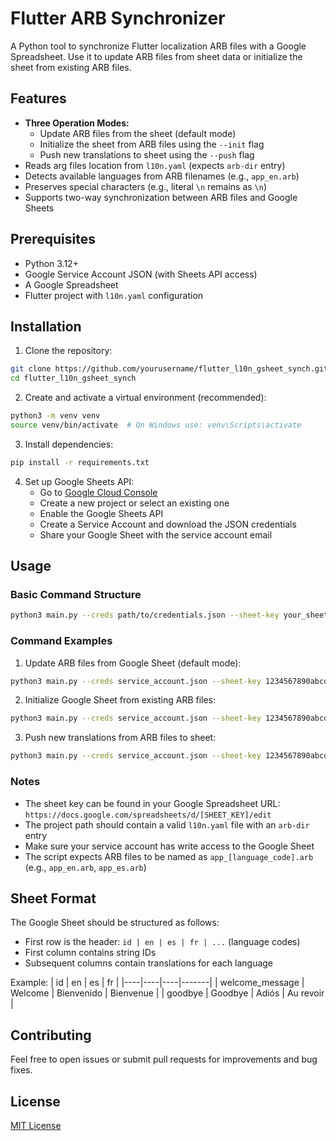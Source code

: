 # Flutter ARB Synchronizer

A Python tool to synchronize Flutter localization ARB files with a Google Spreadsheet. Use it to update ARB files from sheet data or initialize the sheet from existing ARB files.

## Features
- **Three Operation Modes:** 
  - Update ARB files from the sheet (default mode)
  - Initialize the sheet from ARB files using the `--init` flag
  - Push new translations to sheet using the `--push` flag
- Reads arg files location from `l10n.yaml` (expects `arb-dir` entry)
- Detects available languages from ARB filenames (e.g., `app_en.arb`)
- Preserves special characters (e.g., literal `\n` remains as `\n`)
- Supports two-way synchronization between ARB files and Google Sheets

## Prerequisites
- Python 3.12+
- Google Service Account JSON (with Sheets API access)
- A Google Spreadsheet
- Flutter project with `l10n.yaml` configuration

## Installation

1. Clone the repository:
```bash
git clone https://github.com/yourusername/flutter_l10n_gsheet_synch.git
cd flutter_l10n_gsheet_synch
```

2. Create and activate a virtual environment (recommended):
```bash
python3 -m venv venv
source venv/bin/activate  # On Windows use: venv\Scripts\activate
```

3. Install dependencies:
```bash
pip install -r requirements.txt
```

4. Set up Google Sheets API:
   - Go to [Google Cloud Console](https://console.cloud.google.com/)
   - Create a new project or select an existing one
   - Enable the Google Sheets API
   - Create a Service Account and download the JSON credentials
   - Share your Google Sheet with the service account email

## Usage

### Basic Command Structure
```bash
python3 main.py --creds path/to/credentials.json --sheet-key your_sheet_key --project-path path/to/flutter_project
```

### Command Examples

1. Update ARB files from Google Sheet (default mode):
```bash
python3 main.py --creds service_account.json --sheet-key 1234567890abcdef --project-path ./my_flutter_project
```

2. Initialize Google Sheet from existing ARB files:
```bash
python3 main.py --creds service_account.json --sheet-key 1234567890abcdef --project-path ./my_flutter_project --init
```

3. Push new translations from ARB files to sheet:
```bash
python3 main.py --creds service_account.json --sheet-key 1234567890abcdef --project-path ./my_flutter_project --push
```

### Notes
- The sheet key can be found in your Google Spreadsheet URL: `https://docs.google.com/spreadsheets/d/[SHEET_KEY]/edit`
- The project path should contain a valid `l10n.yaml` file with an `arb-dir` entry
- Make sure your service account has write access to the Google Sheet
- The script expects ARB files to be named as `app_[language_code].arb` (e.g., `app_en.arb`, `app_es.arb`)

## Sheet Format
The Google Sheet should be structured as follows:
- First row is the header: `id | en | es | fr | ...` (language codes)
- First column contains string IDs
- Subsequent columns contain translations for each language

Example:
| id | en | es | fr |
|----|----|----|-------|
| welcome_message | Welcome | Bienvenido | Bienvenue |
| goodbye | Goodbye | Adiós | Au revoir |

## Contributing
Feel free to open issues or submit pull requests for improvements and bug fixes.

## License
[MIT License](LICENSE)
